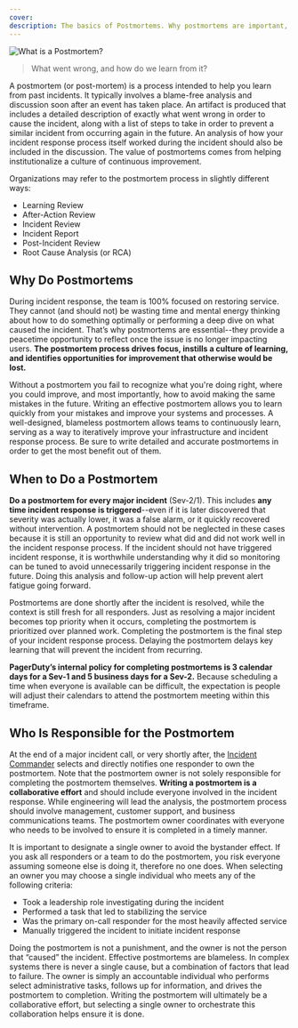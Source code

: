 ```yaml
---
cover:
description: The basics of Postmortems. Why postmortems are important, when they should be done, and who is responsible for the postmortem.
---
```

![What is a Postmortem?](../assets/img/headers/Postmortems-WhatIs.png)

> What went wrong, and how do we learn from it?

A postmortem (or post-mortem) is a process intended to help you learn from past incidents. It typically involves a blame-free analysis and discussion soon after an event has taken place. An artifact is produced that includes a detailed description of exactly what went wrong in order to cause the incident, along with a list of steps to take in order to prevent a similar incident from occurring again in the future. An analysis of how your incident response process itself worked during the incident should also be included in the discussion. The value of postmortems comes from helping institutionalize a culture of continuous improvement.

Organizations may refer to the postmortem process in slightly different ways:

- Learning Review
- After-Action Review
- Incident Review
- Incident Report
- Post-Incident Review
- Root Cause Analysis (or RCA)

## Why Do Postmortems

During incident response, the team is 100% focused on restoring service. They cannot (and should not) be wasting time and mental energy thinking about how to do something optimally or performing a deep dive on what caused the incident. That’s why postmortems are essential--they provide a peacetime opportunity to reflect once the issue is no longer impacting users. **The postmortem process drives focus, instills a culture of learning, and identifies opportunities for improvement that otherwise would be lost.**

Without a postmortem you fail to recognize what you're doing right, where you could improve, and most importantly, how to avoid making the same mistakes in the future. Writing an effective postmortem allows you to learn quickly from your mistakes and improve your systems and processes. A well-designed, blameless postmortem allows teams to continuously learn, serving as a way to iteratively improve your infrastructure and incident response process. Be sure to write detailed and accurate postmortems in order to get the most benefit out of them.

## When to Do a Postmortem
**Do a postmortem for every major incident** (Sev-2/1). This includes **any time incident response is triggered**--even if it is later discovered that severity was actually lower, it was a false alarm, or it quickly recovered without intervention. A postmortem should not be neglected in these cases because it is still an opportunity to review what did and did not work well in the incident response process. If the incident should not have triggered incident response, it is worthwhile understanding why it did so monitoring can be tuned to avoid unnecessarily triggering incident response in the future. Doing this analysis and follow-up action will help prevent alert fatigue going forward.

Postmortems are done shortly after the incident is resolved, while the context is still fresh for all responders. Just as resolving a major incident becomes top priority when it occurs, completing the postmortem is prioritized over planned work. Completing the postmortem is the final step of your incident response process. Delaying the postmortem delays key learning that will prevent the incident from recurring.

**PagerDuty’s internal policy for completing postmortems is 3 calendar days for a Sev-1 and 5 business days for a Sev-2.** Because scheduling a time when everyone is available can be difficult, the expectation is people will adjust their calendars to attend the postmortem meeting within this timeframe.

## Who Is Responsible for the Postmortem
At the end of a major incident call, or very shortly after, the [Incident Commander](https://response.pagerduty.com/training/incident_commander/) selects and directly notifies one responder to own the postmortem. Note that the postmortem owner is not solely responsible for completing the postmortem themselves. **Writing a postmortem is a collaborative effort** and should include everyone involved in the incident response. While engineering will lead the analysis, the postmortem process should involve management, customer support, and business communications teams. The postmortem owner coordinates with everyone who needs to be involved to ensure it is completed in a timely manner.

It is important to designate a single owner to avoid the bystander effect. If you ask all responders or a team to do the postmortem, you risk everyone assuming someone else is doing it, therefore no one does. When selecting an owner you may choose a single individual who meets any of the following criteria:

- Took a leadership role investigating during the incident
- Performed a task that led to stabilizing the service
- Was the primary on-call responder for the most heavily affected service
- Manually triggered the incident to initiate incident response

Doing the postmortem is not a punishment, and the owner is not the person that “caused” the incident. Effective postmortems are blameless. In complex systems there is never a single cause, but a combination of factors that lead to failure. The owner is simply an accountable individual who performs select administrative tasks, follows up for information, and drives the postmortem to completion. Writing the postmortem will ultimately be a collaborative effort, but selecting a single owner to orchestrate this collaboration helps ensure it is done.  
